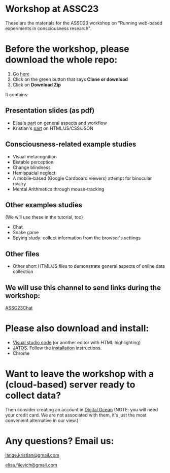 # Workshop at ASSC23

These are the materials for the ASSC23 workshop on "Running web-based experiments in consciousness research".

# Before the workshop, please download the whole repo:
1. Go [here](https://github.com/JATOS/ASSC23)
1. Click on the green button that says **Clone or download**
1. Click on **Download Zip**

It contains: 
## Presentation slides (as pdf)
* Elisa's [part](https://github.com/JATOS/ASSC23/blob/master/Running%20Online%20Experiments%20-%20Presentation%20-%20Part%201%20(Elisa).pdf) on general aspects and workflow
* Kristian's [part](https://github.com/JATOS/ASSC23/blob/master/ASSC%20hands-on.pdf) on HTML/JS/CSS/JSON

## Consciousness-related example studies
* Visual metacognition
* Bistable perception 
* Change blindness
* Hemispacial neglect
* A mobile-based (Google Cardboard viewers) attempt for binocular rivalry
* Mental Arithmetics through mouse-tracking

## Other examples studies
(We will use these in the tutorial, too)
* Chat 
* Snake game
* Spying study: collect information from the browser's settings 

## Other files
* Other short HTML/JS files to demonstrate general aspects of online data collection  

## We will use this channel to send links during the workshop:
[ASSC23Chat](https://assc23.jatos.ninja/publix/1/start?batchId=1&generalMultiple)

# Please also download and install:
* [Visual studio code](https://code.visualstudio.com/) (or another editor with HTML highlighting)
* [JATOS](www.jatos.org). Follow the [installation](http://www.jatos.org/Installation.html) instructions.
* Chrome

# Want to leave the workshop with a (cloud-based) server ready to collect data?
Then consider creating an account in [Digital Ocean](https://www.digitalocean.com/)
(NOTE: you will need your credit card. We are not associated with them, it's just the most convenient alternative in our view.)

# Any questions? Email us:
lange.kristian@gmail.com

elisa.filevich@gmail.com
